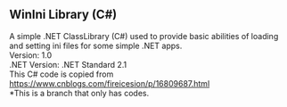## WinIni Library (C#)
A simple .NET ClassLibrary (C#) used to provide basic abilities of loading and setting ini files for some simple .NET apps.<br>
Version: 1.0<br>
.NET Version: .NET Standard 2.1<br>
This C# code is copied from https://www.cnblogs.com/fireicesion/p/16809687.html<br>
*This is a branch that only has codes.
